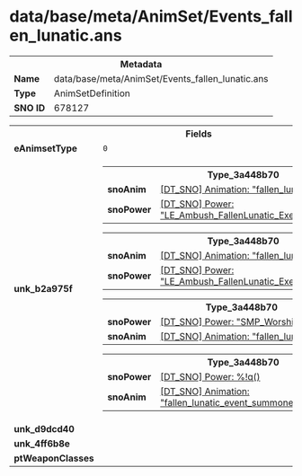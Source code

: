 <h1>data/base/meta/AnimSet/Events_fallen_lunatic.ans</h1><table><tr><th colspan="100%">Metadata</th></tr><tr><td><b>Name</b></td><td>data/base/meta/AnimSet/Events_fallen_lunatic.ans</td></tr><tr><td><b>Type</b></td><td>AnimSetDefinition</td></tr><tr><td><b>SNO ID</b></td><td>678127</td></tr></table>

<table><tr><th colspan="100%">Fields</th></tr><tr><td><b>eAnimsetType</b></td><td><code>0</code></td></tr><tr><td><b>unk_b2a975f</b></td><td><table><tr><th colspan="100%">Type_3a448b70</th></tr><tr><td><b>snoAnim</b></td><td><a href="..\Anim\fallen_lunatic_suicide.ani">[DT_SNO] Animation: "fallen_lunatic_suicide"</a></td></tr><tr><td><b>snoPower</b></td><td><a href="..\Power\LE_Ambush_FallenLunatic_ExecutionAttack.pow">[DT_SNO] Power: "LE_Ambush_FallenLunatic_ExecutionAttack"</a></td></tr></table>


<table><tr><th colspan="100%">Type_3a448b70</th></tr><tr><td><b>snoAnim</b></td><td><a href="..\Anim\fallen_lunatic_attk_taunt.ani">[DT_SNO] Animation: "fallen_lunatic_attk_taunt"</a></td></tr><tr><td><b>snoPower</b></td><td><a href="..\Power\LE_Ambush_FallenLunatic_ExecutionAttack_Taunt.pow">[DT_SNO] Power: "LE_Ambush_FallenLunatic_ExecutionAttack_Taunt"</a></td></tr></table>


<table><tr><th colspan="100%">Type_3a448b70</th></tr><tr><td><b>snoPower</b></td><td><a href="..\Power\SMP_Worship_OnWorshipable.pow">[DT_SNO] Power: "SMP_Worship_OnWorshipable"</a></td></tr><tr><td><b>snoAnim</b></td><td><a href="..\Anim\fallen_lunatic_smp_worship.ani">[DT_SNO] Animation: "fallen_lunatic_smp_worship"</a></td></tr></table>


<table><tr><th colspan="100%">Type_3a448b70</th></tr><tr><td><b>snoPower</b></td><td><a href="#UKNOWN">[DT_SNO] Power: %!q(<nil>)</a></td></tr><tr><td><b>snoAnim</b></td><td><a href="..\Anim\fallen_lunatic_event_summoned_fadeCharge.ani">[DT_SNO] Animation: "fallen_lunatic_event_summoned_fadeCharge"</a></td></tr></table>


</td></tr><tr><td><b>unk_d9dcd40</b></td><td></td></tr><tr><td><b>unk_4ff6b8e</b></td><td></td></tr><tr><td><b>ptWeaponClasses</b></td><td></td></tr></table>


